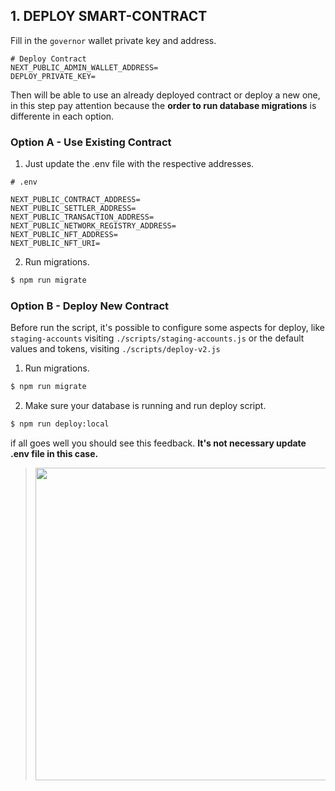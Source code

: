 ## 1. DEPLOY SMART-CONTRACT

Fill in the `governor` wallet private key and address.

```
# Deploy Contract
NEXT_PUBLIC_ADMIN_WALLET_ADDRESS=
DEPLOY_PRIVATE_KEY=

```

Then will be able to use an already deployed contract or deploy a new one, in this step pay attention because the **order to run database migrations** is differente in each option.

### Option A - Use Existing Contract

1. Just update the .env file with the respective addresses.

```text
# .env

NEXT_PUBLIC_CONTRACT_ADDRESS=
NEXT_PUBLIC_SETTLER_ADDRESS=
NEXT_PUBLIC_TRANSACTION_ADDRESS=
NEXT_PUBLIC_NETWORK_REGISTRY_ADDRESS=
NEXT_PUBLIC_NFT_ADDRESS=
NEXT_PUBLIC_NFT_URI=
```

2. Run migrations.

```bash
$ npm run migrate
```

### Option B - Deploy New Contract

Before run the script, it's possible to configure some aspects for deploy, like `staging-accounts` visiting `./scripts/staging-accounts.js` or the default values and tokens, visiting `./scripts/deploy-v2.js`

1. Run migrations.

```bash
$ npm run migrate
```

2. Make sure your database is running and run deploy script.

```bash
$ npm run deploy:local
```

if all goes well you should see this feedback.
**It's not necessary update .env file in this case.**

> <img align="center" src="./assets/deploy-success.png" width="500"/>
